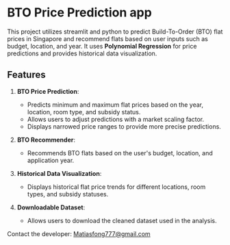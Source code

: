 # BTO Price Prediction app
This project utilizes streamlit and python to predict Build-To-Order (BTO) flat prices in Singapore and recommend flats based on user inputs such as budget, location, and year. It uses **Polynomial Regression** for price predictions and provides historical data visualization.

## Features
1. **BTO Price Prediction**:
   - Predicts minimum and maximum flat prices based on the year, location, room type, and subsidy status.
   - Allows users to adjust predictions with a market scaling factor.
   - Displays narrowed price ranges to provide more precise predictions.
   
2. **BTO Recommender**:
   - Recommends BTO flats based on the user's budget, location, and application year.

3. **Historical Data Visualization**:
   - Displays historical flat price trends for different locations, room types, and subsidy statuses.

4. **Downloadable Dataset**:
   - Allows users to download the cleaned dataset used in the analysis.

Contact the developer: Matiasfong777@gmail.com
